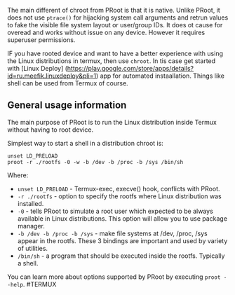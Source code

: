 The main different of chroot from PRoot is that it is native. Unlike PRoot, it does not use ``ptrace()`` for hijacking system call arguments and retrun values to fake the visible file system layout or user/group IDs. It does ot cause for overead and works without issue on any device. However it requires superuser permissions. 

IF you have rooted device and want to have a better experience  with using the Linux distributions in termux, then use ``chroot``. In tis case get started with [Linux Deploy] (https://play.google.com/store/apps/details?id=ru.meefik.linuxdeploy&pli=1) app for automated instaallation. Things like shell can be used from Termux of course.

## General usage information

The main purpose of PRoot is to run the Linux distribution inside Termux without having to root device.

Simplest way to start a shell in a distribution chroot is:
``` 
unset LD_PRELOAD
proot -r ./rootfs -0 -w -b /dev -b /proc -b /sys /bin/sh
```

Where:
-   `unset LD_PRELOAD` - Termux-exec, execve() hook, conflicts with PRoot.
-   `-r ./rootfs` - option to specify the rootfs where Linux distribution was installed.
-   `-0` - tells PRoot to simulate a root user which expected to be always available in Linux distributions. This option will allow you to use package manager.
-   `-b /dev -b /proc -b /sys` - make file systems at /dev, /proc, /sys appear in the rootfs. These 3 bindings are important and used by variety of utilities.
-   `/bin/sh` - a program that should be executed inside the rootfs. Typically a shell.

You can learn more about options supported by PRoot by executing `proot --help`.
#TERMUX 